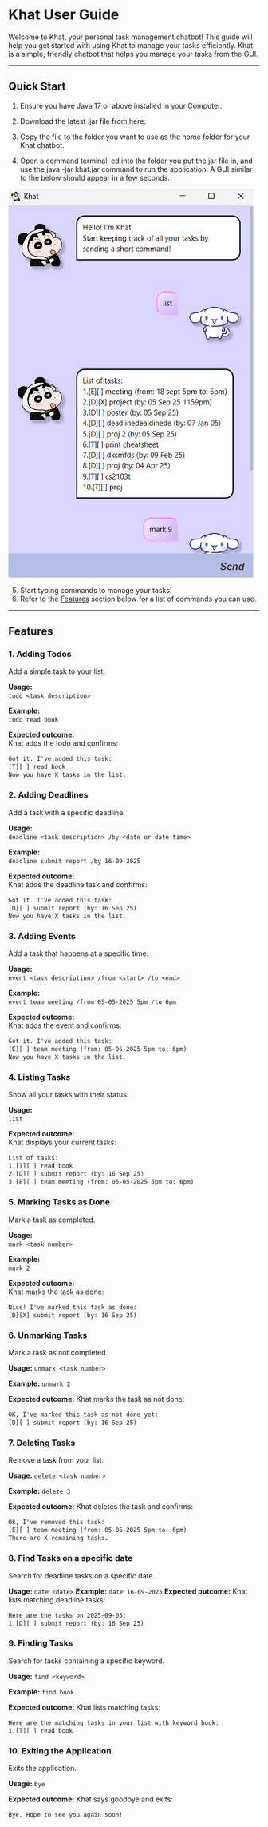 # Khat User Guide

Welcome to Khat, your personal task management chatbot!
This guide will help you get started with using Khat to manage your tasks efficiently.
Khat is a simple, friendly chatbot that helps you manage your tasks from the GUI.

---

## Quick Start

1. Ensure you have Java 17 or above installed in your Computer.

2. Download the latest .jar file from here.

3. Copy the file to the folder you want to use as the home folder for your Khat chatbot.

4. Open a command terminal, cd into the folder you put the jar file in, and use the java -jar khat.jar command to run the application.
   A GUI similar to the below should appear in a few seconds.
   
![Khat UI Screenshot](./Ui.png)

5. Start typing commands to manage your tasks!
6. Refer to the [Features](#features) section below for a list of commands you can use.

---

## Features

### 1. Adding Todos

Add a simple task to your list.

**Usage:**  
`todo <task description>`

**Example:**  
`todo read book`

**Expected outcome:**  
Khat adds the todo and confirms:
```
Got it. I've added this task:
[T][ ] read book
Now you have X tasks in the list.
```

### 2. Adding Deadlines

Add a task with a specific deadline.

**Usage:**  
`deadline <task description> /by <date or date time>`

**Example:**  
`deadline submit report /by 16-09-2025`

**Expected outcome:**  
Khat adds the deadline task and confirms:
```
Got it. I've added this task:
[D][ ] submit report (by: 16 Sep 25)
Now you have X tasks in the list.
```

### 3. Adding Events

Add a task that happens at a specific time.

**Usage:**  
`event <task description> /from <start> /to <end>`

**Example:**  
`event team meeting /from 05-05-2025 5pm /to 6pm`

**Expected outcome:**  
Khat adds the event and confirms:
```
Got it. I've added this task:
[E][ ] team meeting (from: 05-05-2025 5pm to: 6pm)
Now you have X tasks in the list.
```

### 4. Listing Tasks

Show all your tasks with their status.

**Usage:**  
`list`

**Expected outcome:**  
Khat displays your current tasks:
```
List of tasks:
1.[T][ ] read book
2.[D][ ] submit report (by: 16 Sep 25)
3.[E][ ] team meeting (from: 05-05-2025 5pm to: 6pm)
```

### 5. Marking Tasks as Done

Mark a task as completed.

**Usage:**  
`mark <task number>`

**Example:**  
`mark 2`

**Expected outcome:**  
Khat marks the task as done:
```
Nice! I've marked this task as done:
[D][X] submit report (by: 16 Sep 25)
```
### 6. Unmarking Tasks
Mark a task as not completed.

**Usage:**
`unmark <task number>`

**Example:**
`unmark 2`

**Expected outcome:**
Khat marks the task as not done:
```
OK, I've marked this task as not done yet:
[D][ ] submit report (by: 16 Sep 25)
```

### 7. Deleting Tasks

Remove a task from your list.

**Usage:**
`delete <task number>`

**Example:**
`delete 3`

**Expected outcome:**
Khat deletes the task and confirms:
```
Ok, I've removed this task:
[E][ ] team meeting (from: 05-05-2025 5pm to: 6pm)
There are X remaining tasks.
```
### 8. Find Tasks on a specific date
Search for deadline tasks on a specific date.

**Usage:**
`date <date>`
**Example:**
`date 16-09-2025`
**Expected outcome:**
Khat lists matching deadline tasks:
```
Here are the tasks on 2025-09-05:
1.[D][ ] submit report (by: 16 Sep 25)
```

### 9. Finding Tasks
Search for tasks containing a specific keyword.

**Usage:**
`find <keyword>`

**Example:**
`find book`

**Expected outcome:**
Khat lists matching tasks:
```
Here are the matching tasks in your list with keyword book:
1.[T][ ] read book
```

### 10. Exiting the Application
Exits the application.

**Usage:**
`bye`

**Expected outcome:**
Khat says goodbye and exits:
```
Bye. Hope to see you again soon!
```